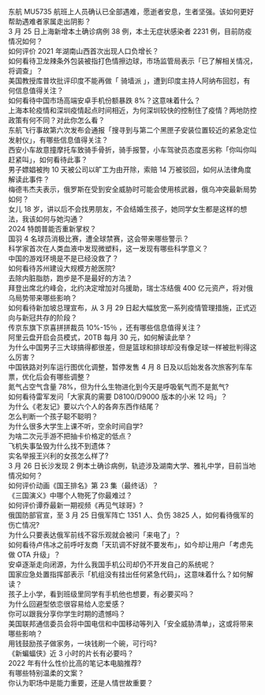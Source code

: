东航 MU5735 航班上人员确认已全部遇难，愿逝者安息，生者坚强。该如何更好帮助遇难者家属走出阴影？  
3 月 25 日上海新增本土确诊病例 38 例，本土无症状感染者 2231 例，目前防疫情况如何？  
如何评价 2021 年湖南山西首次出现人口负增长？  
如何看待卫龙辣条外包装被指打色情擦边球，市场监管局表示「已了解相关情况，将调查」？  
美国教授库普坎批评印度不能再做「 骑墙派 」，遭到印度主持人阿纳布回怼，有何信息值得关注？  
如何看待中国市场高端安卓手机份额暴跌 8%？这意味着什么？  
上海本轮疫情和深圳疫情起点时间相近，为何深圳较快的控制住了疫情？两地防控政策有何不同？对此你怎么看？  
东航飞行事故第六次发布会通报「搜寻到与第二个黑匣子安装位置较近的紧急定位发射仪」，有哪些信息值得关注？  
西安小车故意撞摩托车致骑手骨折，骑手报警，小车驾驶员态度恶劣称「你叫你叫赶紧叫」，如何看待此事？  
男子嫖娼被拘 10 天被公司以旷工为由开除，索赔 14 万被驳回，如何从法律角度解读此事件？  
梅德韦杰夫表示，俄罗斯在受到安全威胁时可能会使用核武器，俄乌冲突最新局势如何？  
女儿 18 岁，讲以后不会找男朋友，不会结婚生孩子，她同学女生都是这样的想法，我该如何与她沟通？  
2024 特朗普能否重新掌权？  
国羽 4 名球员消极比赛，遭全球禁赛，这会带来哪些警示？  
科学家首次在人类血液中发现微塑料，这一发现有哪些科学意义？  
中国的游戏环境是不是已经没救了？  
如何看待苏州建设大规模方舱医院?  
去除内脏脂肪，跑步是不是最好的方法？  
拜登出席北约峰会，北约决定增加对乌援助，瑞士冻结俄 400 亿元资产，将对俄乌局势带来哪些影响？  
如何看待新加坡总理宣布，从 3 月 29 日起大幅放宽一系列疫情管理措施，正式迈向与新冠共存的阶段？  
传京东旗下京喜拼拼裁员 10%-15％ ，还有哪些信息值得关注？  
阿里云盘开启会员模式，20TB 每月 30 元，如何解读此举？  
为什么中国男子三大球搞得都很差，但是篮球和排球却没有像足球一样被批判得这么厉害？  
中国铁路对列车运行图优化调整，暂停发售 4 月 8 日及以后始发各次旅客列车车票，优化后会有哪些调整？  
氮气占空气含量 78%，但为什么生物进化到今天是呼吸氧气而不是氮气?  
如何看待雷军发问「大家真的需要 D8100/D9000 版本的小米 12 吗」？  
为什么《老友记》要以六个人的各奔东西作结尾？  
怎么判断一个孩子聪不聪明？  
为什么很多大学生上课不听，空余时间自学?  
为啥二次元手游不把抽卡价格定的低点？  
飞机失事坠毁为什么找不到遗体？  
实名举报王兴利的女孩怎么样了?  
3 月 26 日长沙发现 2 例本土确诊病例，轨迹涉及湖南大学、雅礼中学，目前当地情况如何？  
如何评价动画《国王排名》第 23 集（最终话）？  
《三国演义》中哪个人物死了你最难过？  
如何评价谭乔最新一期视频《再见气球哥》?  
俄国防部官宣，至 3 月 25 日俄军阵亡 1351 人、负伤 3825 人，如何看待俄军的伤亡情况?  
为什么只要表达俄军前线不容乐观就会被问「来电了」？  
如何看待卢伟冰之前呼吁友商「天玑调不好就不要发布」，如今却让用户「考虑先做 OTA 升级」？  
安卓逐渐走向闭源，为什么我国手机公司却仍不开发自己的系统呢？  
国家应急处置指挥部表示「机组没有挂出任何紧急代码」，这意味着什么？如何解读？  
孩子上小学，看到班级里同学有手机他也想要，有必要买吗？  
为什么回避型依恋很容易给人恋爱感？  
你可以跟我分享你学生时期的遗憾吗？  
美国联邦通信委员会将中国电信和中国移动等列入「安全威胁清单」，这或将带来哪些影响？  
用钱鼓励孩子做家务，一块钱刷一个碗，可行吗?  
《新蝙蝠侠》近 3 小时的片长有必要吗？  
2022 年有什么性价比高的笔记本电脑推荐?  
有哪些特别温柔的文案？  
你认为职场中是能力重要，还是人情世故重要？  
